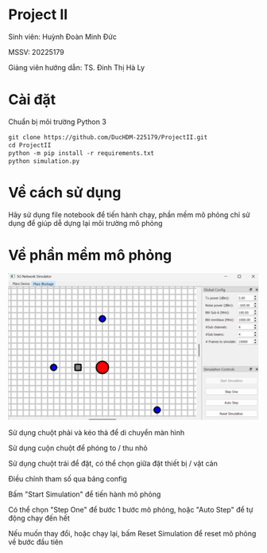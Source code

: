 # Project II

Sinh viên: Huỳnh Đoàn Minh Đức

MSSV: 20225179

Giảng viên hướng dẫn: TS. Đinh Thị Hà Ly

# Cài đặt

Chuẩn bị môi trường Python 3

```
git clone https://github.com/DucHDM-225179/ProjectII.git
cd ProjectII
python -m pip install -r requirements.txt
python simulation.py
```

# Về cách sử dụng
Hãy sử dụng file notebook để tiến hành chạy, phần mềm mô phỏng chỉ sử dụng để giúp dễ dựng lại môi trường mô phỏng

# Về phần mềm mô phỏng

![Minhhoa1](./minhhoa/01.png)

Sử dụng chuột phải và kéo thả để di chuyển màn hình

Sử dụng cuộn chuột để phóng to / thu nhỏ

Sử dụng chuột trái để đặt, có thể chọn giữa đặt thiết bị / vật cản

Điều chỉnh tham số qua bảng config

Bấm "Start Simulation" để tiến hành mô phỏng

Có thể chọn "Step One" để bước 1 bước mô phỏng, hoặc "Auto Step" để tự động chạy đến hết

Nếu muốn thay đổi, hoặc chạy lại, bấm Reset Simulation để reset mô phỏng về bước đầu tiên
